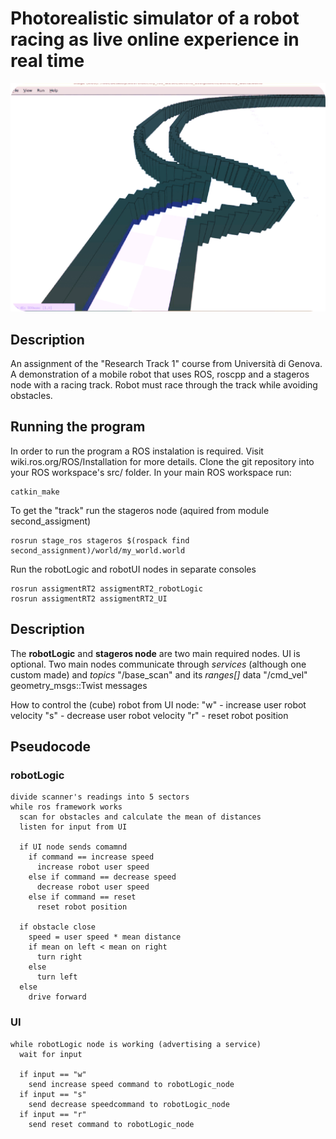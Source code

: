 # Photorealistic simulator of a robot racing as live online experience in real time
![](githubGIF.gif)

## Description
An assignment of the "Research Track 1" course from Università di Genova.
A demonstration of a mobile robot that uses ROS, roscpp and a stageros node with a racing track. Robot must race through the track while avoiding obstacles.

## Running the program
In order to run the program a ROS instalation is required. Visit wiki.ros.org/ROS/Installation for more details. Clone the git repository into your ROS workspace's src/ folder.
In your main ROS workspace run:
```
catkin_make
```
To get the "track" run the stageros node (aquired from module second_assigment)
```
rosrun stage_ros stageros $(rospack find second_assignment)/world/my_world.world
```
Run the robotLogic and robotUI nodes in separate consoles
```
rosrun assigmentRT2 assigmentRT2_robotLogic
rosrun assigmentRT2 assigmentRT2_UI
```
## Description
The **robotLogic** and **stageros node** are two main required nodes. UI is optional. Two main nodes communicate through *services* (although one custom made) and *topics*
"/base_scan" and its *ranges[]* data
"/cmd_vel" geometry_msgs::Twist messages

How to control the (cube) robot from UI node:
"w" - increase user robot velocity "s" - decrease user robot velocity
"r" - reset robot position

## Pseudocode
### robotLogic
```
divide scanner's readings into 5 sectors
while ros framework works
  scan for obstacles and calculate the mean of distances
  listen for input from UI

  if UI node sends comamnd
    if command == increase speed
      increase robot user speed
    else if command == decrease speed
      decrease robot user speed
    else if command == reset
      reset robot position

  if obstacle close
    speed = user speed * mean distance
    if mean on left < mean on right
      turn right
    else
      turn left
  else
    drive forward
```
### UI
```
while robotLogic node is working (advertising a service)
  wait for input
  
  if input == "w"
    send increase speed command to robotLogic_node
  if input == "s"
    send decrease speedcommand to robotLogic_node
  if input == "r"
    send reset command to robotLogic_node
```
